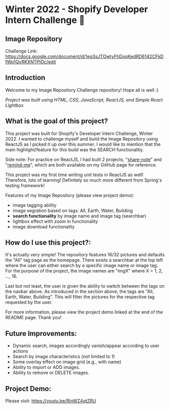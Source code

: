 # Winter 2022 - Shopify Developer Intern Challenge 🌁
## Image Repository

Challenge Link: https://docs.google.com/document/d/1eg3sJTOwtyFhDopKedRD6142CFkDfWp1QvRKXNTPIOc/edit

## Introduction
Welcome to my Image Repository Challenge repository! Hope all is well :) 

*Project was built using HTML, CSS, JavaScript, ReactJS, and Simple React Lightbox*

## What is the goal of this project?
This project was built for Shopify's Developer Intern Challenge, Winter 2022. I wanted to challenge myself and build the Image Repository using ReactJS as I picked it up over this summer. I would like to mention that the main highlight/feature for this build was the SEARCH functionality. 

Side note: For practice on ReactJS, I had built 2 projects, "[share-note](https://github.com/barathvelmu/share-note)" and "[remind-me](https://github.com/barathvelmu/remind-me)", which are both available on my GitHub page for reference. 

This project was my first time writing unit tests in ReactJS as well! Therefore, lots of learning! Definitely so much more different from Spring's testing framework! 

Features of my Image Repository (please view project demo): 
- image tagging ability
- image segration based on tags: All, Earth, Water, Building 
- **search functionality** by image name and image tag (searchbar)
- lightbox effect with zoom in functionality
- image download functionality

## How do I use this project?:
It's actually very simple! The repository features 16/32 pictures and defaults the "All" tag page as the homepage. There exists a searchbar at the top left where the user can either search by a specific image name or image tag. For the purpose of the project, the image names are "imgX" where X = 1, 2, ..., 16. 

Last but not least, the user is given the ability to switch between the tags on the navbar above. As introduced in the section above, the tags are "All, Earth, Water, Building". This will filter the pictures for the respective tag requested by the user. 

For more information, please view the project demo linked at the end of the README page. Thank you! 

## Future Improvements:
- Dynamic search, images accordingly vanish/appear according to user actions  
- Search by image characteristics (not limited to 1)
- Some overlay effect on image grid (e.g., with name)
- Ability to import or ADD images.
- Ability to remove or DELETE images.

## Project Demo: 
Please visit: https://youtu.be/RinWZ4qtZRU
